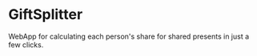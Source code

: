 # GiftSplitter
WebApp for calculating each person's share for shared presents in just a few clicks.
